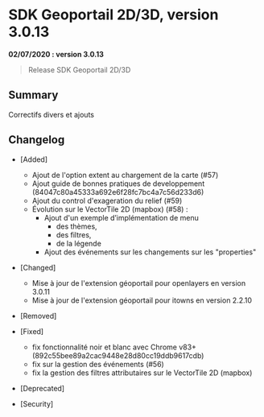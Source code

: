 # SDK Geoportail 2D/3D, version 3.0.13

**02/07/2020 : version 3.0.13**
> Release SDK Geoportail 2D/3D

## Summary

Correctifs divers et ajouts

## Changelog

* [Added]

	- Ajout de l'option extent au chargement de la carte (#57)
	- Ajout guide de bonnes pratiques de developpement (84047c80a45333a692e6f28fc7bc4a7c56d233d6)
	- Ajout du control d'exageration du relief (#59)
	- Évolution sur le VectorTile 2D (mapbox) (#58) :
		- Ajout d'un exemple d’implémentation de menu
			- des thèmes,
			- des filtres,
			- de la légende
		- Ajout des événements sur les changements sur les "properties"

* [Changed]

	- Mise à jour de l'extension géoportail pour openlayers en version 3.0.11
	- Mise à jour de l'extension géoportail pour itowns en version 2.2.10

* [Removed]

* [Fixed]

	- fix fonctionnalité noir et blanc avec Chrome v83+ (892c55bee89a2cac9448e28d80cc19ddb9617cdb)
	- fix sur la gestion des événements (#56)
	- fix la gestion des filtres attributaires sur le VectorTile 2D (mapbox)

* [Deprecated]

* [Security]

